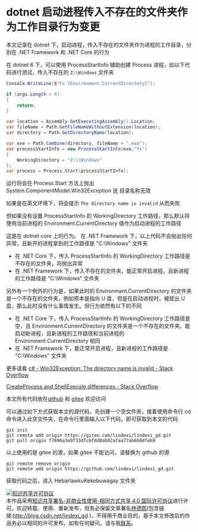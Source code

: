# dotnet 启动进程传入不存在的文件夹作为工作目录行为变更

本文记录在 dotnet 下，启动进程，传入不存在的文件夹作为进程的工作目录，分别在 .NET Framework 和 .NET Core 的行为

<!--more-->
<!-- CreateTime:2022/2/9 19:37:27 -->

<!-- 博客 -->
<!-- 发布 -->

在 dotnet 6 下，可以使用 ProcessStartInfo 辅助创建 Process 进程，如以下代码进行测试，传入不存在的 `Z:\Windows` 文件夹

```csharp
Console.WriteLine($"Fx {Environment.CurrentDirectory}");

if (args.Length > 0)
{
    return;
}

var location = Assembly.GetExecutingAssembly().Location;
var fileName = Path.GetFileNameWithoutExtension(location);
var directory = Path.GetDirectoryName(location);

var exe = Path.Combine(directory, fileName + ".exe");
var processStartInfo = new ProcessStartInfo(exe,"fx")
{
    WorkingDirectory = "Z:\\Windows"
};
var process = Process.Start(processStartInfo);
```

运行将会在 Process.Start 方法上抛出 System.ComponentModel.Win32Exception 说 目录名称无效

如果是在英文环境下，将会提示 `The directory name is invalid` 从而失败

但如果没有设置 ProcessStartInfo 的 WorkingDirectory 工作路径，那么默认将使用当前进程的 Environment.CurrentDirectory 值作为启动进程的工作路径

这是在 dotnet core 上的行为。 在 .NET Framework 下，以上代码不会抛出任何异常，且新开的进程拿到的工作路径是 "C:\Windows" 文件夹

- 在 .NET Core 下，传入 ProcessStartInfo 的 WorkingDirectory 工作路径是不存在的文件夹，将抛出异常
- 在 .NET Framework 下，传入不存在的文件夹，能正常开启进程，且新进程的工作路径是 "C:\Windows" 文件夹

另外有一个例外的行为是，如果此时的 Environment.CurrentDirectory 的文件夹是一个不存在的文件夹，例如原本是指向 U 盘，但是在启动进程时，被拔出 U 盘，那么此时没有什么事情发生。但行为依然有以下的不同

- 在 .NET Core 下，传入 ProcessStartInfo 的 WorkingDirectory 工作路径是空，且 Environment.CurrentDirectory 的文件夹是一个不存在的文件夹。能启动新进程，且新进程的工作路径和当前进程的 Environment.CurrentDirectory 相同
- 在 .NET Framework 下，能正常开启进程，且新进程的工作路径是 "C:\Windows" 文件夹

<!-- 

根据 UseShellExecute 参数决定采用哪个方式启动

```csharp
        private bool StartCore(ProcessStartInfo startInfo)
        {
            return startInfo.UseShellExecute
                ? StartWithShellExecuteEx(startInfo)
                : StartWithCreateProcess(startInfo);
        }
```

在 .NET Core 下，创建进程的代码是通过如下方式

```csharp
                Interop.Shell32.SHELLEXECUTEINFO shellExecuteInfo = new Interop.Shell32.SHELLEXECUTEINFO()
                {
                    cbSize = (uint)sizeof(Interop.Shell32.SHELLEXECUTEINFO),
                    lpFile = fileName,
                    lpVerb = verb,
                    lpParameters = parameters,
                    lpDirectory = directory,
                    fMask = Interop.Shell32.SEE_MASK_NOCLOSEPROCESS | Interop.Shell32.SEE_MASK_FLAG_DDEWAIT
                };

                if (startInfo.ErrorDialog)
                    shellExecuteInfo.hwnd = startInfo.ErrorDialogParentHandle;
                else
                    shellExecuteInfo.fMask |= Interop.Shell32.SEE_MASK_FLAG_NO_UI;

                shellExecuteInfo.nShow = startInfo.WindowStyle switch
                {
                    ProcessWindowStyle.Hidden => Interop.Shell32.SW_HIDE,
                    ProcessWindowStyle.Minimized => Interop.Shell32.SW_SHOWMINIMIZED,
                    ProcessWindowStyle.Maximized => Interop.Shell32.SW_SHOWMAXIMIZED,
                    _ => Interop.Shell32.SW_SHOWNORMAL,
                };
                ShellExecuteHelper executeHelper = new ShellExecuteHelper(&shellExecuteInfo);
                if (!executeHelper.ShellExecuteOnSTAThread())
                {
                    // 忽略代码
                }
```

在 .NET Framework 下的代码如下

```csharp
              process = Microsoft.Win32.NativeMethods.CreateProcess((string) null, stringBuilder, (Microsoft.Win32.NativeMethods.SECURITY_ATTRIBUTES) null, (Microsoft.Win32.NativeMethods.SECURITY_ATTRIBUTES) null, true, num1, num2, lpCurrentDirectory, lpStartupInfo, lpProcessInformation);
```

可以看到底层创建的方法不相同。不过底层的 ShellExecute 也是会调用到 CreateProcess 方法的 -->

更多请看 [c# - Win32Exception: The directory name is invalid - Stack Overflow](https://stackoverflow.com/questions/990562/win32exception-the-directory-name-is-invalid )

[CreateProcess and ShellExecute differences - Stack Overflow](https://stackoverflow.com/q/10747479/6116637 )

本文所有代码放在[github](https://github.com/lindexi/lindexi_gd/tree/f7696a3e9f33dfcbfdd8ab92afaa77ab668dfeb9/HebarlawkuKekebuwagay) 和 [gitee](https://gitee.com/lindexi/lindexi_gd/tree/f7696a3e9f33dfcbfdd8ab92afaa77ab668dfeb9/HebarlawkuKekebuwagay) 欢迎访问

可以通过如下方式获取本文的源代码，先创建一个空文件夹，接着使用命令行 cd 命令进入此空文件夹，在命令行里面输入以下代码，即可获取到本文的代码

```
git init
git remote add origin https://gitee.com/lindexi/lindexi_gd.git
git pull origin f7696a3e9f33dfcbfdd8ab92afaa77ab668dfeb9
```

以上使用的是 gitee 的源，如果 gitee 不能访问，请替换为 github 的源

```
git remote remove origin
git remote add origin https://github.com/lindexi/lindexi_gd.git
```

获取代码之后，进入 HebarlawkuKekebuwagay 文件夹

<a rel="license" href="http://creativecommons.org/licenses/by-nc-sa/4.0/"><img alt="知识共享许可协议" style="border-width:0" src="https://licensebuttons.net/l/by-nc-sa/4.0/88x31. png" /></a><br />本作品采用<a rel="license" href="http://creativecommons.org/licenses/by-nc-sa/4.0/">知识共享署名-非商业性使用-相同方式共享 4.0 国际许可协议</a>进行许可。欢迎转载、使用、重新发布，但务必保留文章署名[林德熙](http://blog.csdn.net/lindexi_gd)(包含链接:http://blog.csdn.net/lindexi_gd )，不得用于商业目的，基于本文修改后的作品务必以相同的许可发布。如有任何疑问，请与我[联系](mailto:lindexi_gd@163.com)。

